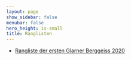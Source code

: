 ```yaml
---
layout: page
show_sidebar: false
menubar: false
hero_height: is-small
title: Ranglisten
---
```


- <a href="https://my.raceresult.com/146939/participants" target="_blank">Rangliste der ersten Glarner Berggeiss 2020</a>


